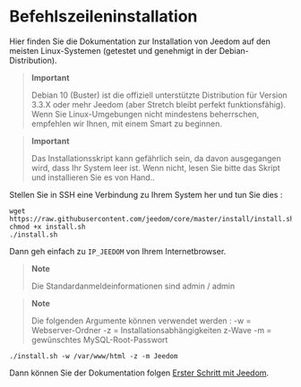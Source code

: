 # Befehlszeileninstallation

Hier finden Sie die Dokumentation zur Installation von Jeedom auf den meisten Linux-Systemen (getestet und genehmigt in der Debian-Distribution).

> **Important**
>
> Debian 10 (Buster) ist die offiziell unterstützte Distribution für Version 3.3.X oder mehr Jeedom (aber Stretch bleibt perfekt funktionsfähig). Wenn Sie Linux-Umgebungen nicht mindestens beherrschen, empfehlen wir Ihnen, mit einem Smart zu beginnen.

> **Important**
>
> Das Installationsskript kann gefährlich sein, da davon ausgegangen wird, dass Ihr System leer ist. Wenn nicht, lesen Sie bitte das Skript und installieren Sie es von Hand..

Stellen Sie in SSH eine Verbindung zu Ihrem System her und tun Sie dies :

````
wget https://raw.githubusercontent.com/jeedom/core/master/install/install.sh
chmod +x install.sh
./install.sh
````

Dann geh einfach zu ``IP_JEEDOM`` von Ihrem Internetbrowser.

> **Note**
>
> Die Standardanmeldeinformationen sind admin / admin

> **Note**
>
> Die folgenden Argumente können verwendet werden : -w = Webserver-Ordner -z = Installationsabhängigkeiten z-Wave -m = gewünschtes MySQL-Root-Passwort

````
./install.sh -w /var/www/html -z -m Jeedom
````

Dann können Sie der Dokumentation folgen [Erster Schritt mit Jeedom](https://doc.jeedom.com/de_DE/premiers-pas/index).
